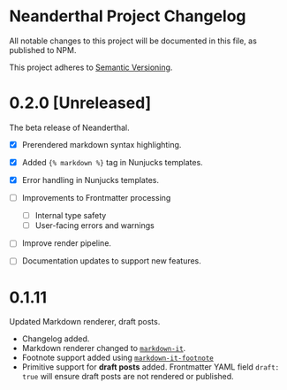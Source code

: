 # Neanderthal Project Changelog
All notable changes to this project will be documented in this file, as
published to NPM.

This project adheres to [Semantic Versioning](https://semver.org/spec/v2.0.0.html).

# 0.2.0 [Unreleased]
The beta release of Neanderthal.
- [x] Prerendered markdown syntax highlighting.
- [x] Added `{% markdown %}` tag in Nunjucks templates.
- [x] Error handling in Nunjucks templates.
- [ ] Improvements to Frontmatter processing
  - [ ] Internal type safety
  - [ ] User-facing errors and warnings
- [ ] Improve render pipeline.
- [ ] Documentation updates to support new features.


# 0.1.11
Updated Markdown renderer, draft posts.
- Changelog added.
- Markdown renderer changed to [`markdown-it`](https://github.com/markdown-it/markdown-it).
- Footnote support added using [`markdown-it-footnote`](https://github.com/markdown-it/markdown-it-footnote)
- Primitive support for **draft posts** added. Frontmatter YAML field `draft: true` will  ensure draft posts are not rendered or published.
